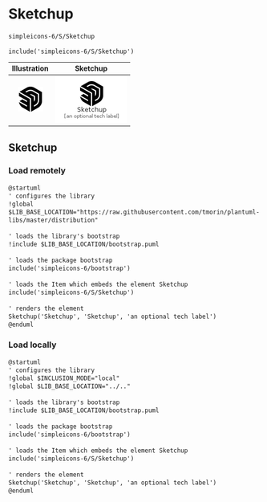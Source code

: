 # Sketchup


```text
simpleicons-6/S/Sketchup
```

```text
include('simpleicons-6/S/Sketchup')
```



| Illustration | Sketchup |
| :---: | :---: |
| ![illustration for Illustration](../../simpleicons-6/S/Sketchup.png) | ![illustration for Sketchup](../../simpleicons-6/S/Sketchup.Local.png) |




## Sketchup

### Load remotely
```plantuml
@startuml
' configures the library
!global $LIB_BASE_LOCATION="https://raw.githubusercontent.com/tmorin/plantuml-libs/master/distribution"

' loads the library's bootstrap
!include $LIB_BASE_LOCATION/bootstrap.puml

' loads the package bootstrap
include('simpleicons-6/bootstrap')

' loads the Item which embeds the element Sketchup
include('simpleicons-6/S/Sketchup')

' renders the element
Sketchup('Sketchup', 'Sketchup', 'an optional tech label')
@enduml
```

### Load locally
```plantuml
@startuml
' configures the library
!global $INCLUSION_MODE="local"
!global $LIB_BASE_LOCATION="../.."

' loads the library's bootstrap
!include $LIB_BASE_LOCATION/bootstrap.puml

' loads the package bootstrap
include('simpleicons-6/bootstrap')

' loads the Item which embeds the element Sketchup
include('simpleicons-6/S/Sketchup')

' renders the element
Sketchup('Sketchup', 'Sketchup', 'an optional tech label')
@enduml
```

